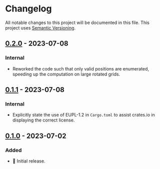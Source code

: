 # Changelog

All notable changes to this project will be documented in this file.
This project uses [Semantic Versioning](https://semver.org/spec/v2.0.0.html).

## [0.2.0] - 2023-07-08

### Internal

- Reworked the code such that only valid positions are enumerated, speeding up the
  computation on large rotated grids.

## [0.1.1] - 2023-07-08

### Internal

- Explicitly state the use of EUPL-1.2 in `Cargo.toml` to assist crates.io in displaying
  the correct license.

## [0.1.0] - 2023-07-02

### Added

- 🎉 Initial release.

[0.2.0]: https://github.com/sunsided/rotated-grid/releases/tag/0.2.0
[0.1.1]: https://github.com/sunsided/rotated-grid/releases/tag/0.1.1
[0.1.0]: https://github.com/sunsided/rotated-grid/releases/tag/0.1.0
